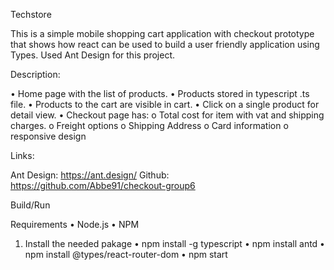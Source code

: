 Techstore


This is a simple mobile shopping cart application with checkout prototype that shows how react can be used to build a user friendly application using Types. Used Ant Design for this project.

Description:

•	Home page with the list of products.
•	Products stored in typescript .ts file.
•	Products to the cart are visible in cart. 
•	Click on a single product for detail view.
•	Checkout page has:
o	Total cost for item with vat and shipping charges.
o	Freight options
o	Shipping Address
o	Card information
o	responsive design

Links:

Ant Design: https://ant.design/
Github: https://github.com/Abbe91/checkout-group6

Build/Run
  
  Requirements
•	Node.js
•	NPM

1.	Install the needed pakage
•	npm install -g typescript
•	npm install antd
•	npm install  @types/react-router-dom
•	npm start
